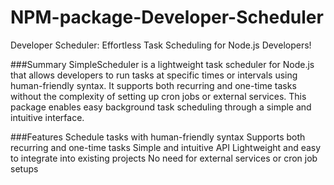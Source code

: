 # NPM-package-Developer-Scheduler
Developer Scheduler: Effortless Task Scheduling for Node.js Developers!

###Summary
SimpleScheduler is a lightweight task scheduler for Node.js that allows developers to run tasks at specific times or intervals using human-friendly syntax. It supports both recurring and one-time tasks without the complexity of setting up cron jobs or external services. This package enables easy background task scheduling through a simple and intuitive interface.

###Features
Schedule tasks with human-friendly syntax
Supports both recurring and one-time tasks
Simple and intuitive API
Lightweight and easy to integrate into existing projects
No need for external services or cron job setups